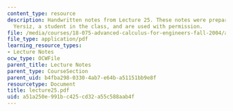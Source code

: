 ```yaml
---
content_type: resource
description: Handwritten notes from Lecture 25. These notes were prepared by Melike
  Yersiz, a student in the class, and are used with permission.
file: /media/courses/18-075-advanced-calculus-for-engineers-fall-2004/a51a250e991bc425cd32a55c588aab4f_lecture25.pdf
file_type: application/pdf
learning_resource_types:
- Lecture Notes
ocw_type: OCWFile
parent_title: Lecture Notes
parent_type: CourseSection
parent_uid: b4fba298-0330-4ab7-e64b-a51151bb9e8f
resourcetype: Document
title: lecture25.pdf
uid: a51a250e-991b-c425-cd32-a55c588aab4f
---
```

